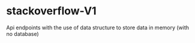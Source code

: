 # stackoverflow-V1

Api endpoints with the use of data structure to store data in memory (with no database)

